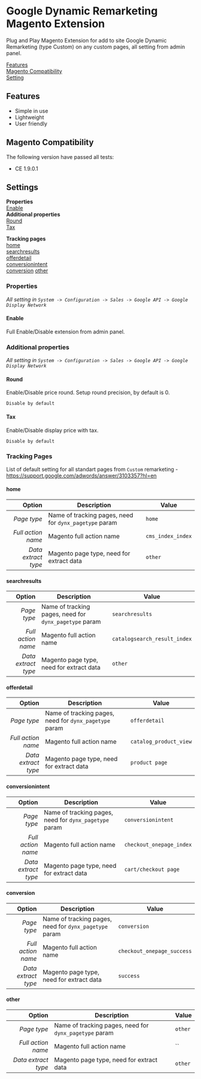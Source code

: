# Google Dynamic Remarketing Magento Extension

Plug and Play Magento Extension for add to site Google Dynamic Remarketing (type Custom) on any custom pages, all setting from admin panel.

[Features](#features)  
[Magento Compatibility](#magento-compatibility)   
[Setting](#settings)

## Features
- Simple in use
- Lightweight
- User friendly

## Magento Compatibility
The following version have passed all tests:
- CE 1.9.0.1

## Settings

**Properties**  
[Enable](#enable)                                                                                                                                                                                                                                    
**Additional properties**                                                                                                             
[Round](#round)                                                                                                                  
[Tax](#tax)                                                                                                                    

**Tracking pages**  
[home](#home)  
[searchresults](#searchresults)  
[offerdetail](#offerdetail)  
[conversionintent](#conversionintent)  
[conversion](#conversion)
[other](#other)

### Properties

_All setting in `System -> Configuration -> Sales -> Google API -> Google Display Network`_

#### Enable
Full Enable/Disable extension from admin panel.


### Additional properties

_All setting in `System -> Configuration -> Sales -> Google API -> Google Display Network`_

#### Round
Enable/Disable price round. Setup round precision, by default is 0.

`Disable by default`

#### Tax
Enable/Disable display price with tax.

`Disable by default`


### Tracking Pages
List of default setting for all standart pages from `Custom` remarketing - https://support.google.com/adwords/answer/3103357?hl=en


#### home

| Option              | Description                                             | Value                       |
| ------------------: | --------------------------------------------------------| --------------------------- |
| *Page type*         | Name of tracking pages, need for `dynx_pagetype` param  | `home`                      |
| *Full action name*  | Magento full action name                                | `cms_index_index`           |
| *Data extract type* | Magento page type, need for extract data                | `other`                     |

#### searchresults

| Option              | Description                                             | Value                       |
| ------------------: | --------------------------------------------------------| --------------------------- |
| *Page type*         | Name of tracking pages, need for `dynx_pagetype` param  | `searchresults`             |
| *Full action name*  | Magento full action name                                | `catalogsearch_result_index`|
| *Data extract type* | Magento page type, need for extract data                | `other`                     |

#### offerdetail

| Option              | Description                                             | Value                       |
| ------------------: | --------------------------------------------------------| --------------------------- |
| *Page type*         | Name of tracking pages, need for `dynx_pagetype` param  | `offerdetail`               |
| *Full action name*  | Magento full action name                                | `catalog_product_view`      |
| *Data extract type* | Magento page type, need for extract data                | `product page`              |

#### conversionintent

| Option              | Description                                             | Value                       |
| ------------------: | --------------------------------------------------------| --------------------------- |
| *Page type*         | Name of tracking pages, need for `dynx_pagetype` param  | `conversionintent`          |
| *Full action name*  | Magento full action name                                | `checkout_onepage_index`    |
| *Data extract type* | Magento page type, need for extract data                | `cart/checkout page`        |

#### conversion

| Option              | Description                                             | Value                       |
| ------------------: | --------------------------------------------------------| --------------------------- |
| *Page type*         | Name of tracking pages, need for `dynx_pagetype` param  | `conversion`                |
| *Full action name*  | Magento full action name                                | `checkout_onepage_success`  |
| *Data extract type* | Magento page type, need for extract data                | `success`                   |

#### other

| Option              | Description                                             | Value                       |
| ------------------: | --------------------------------------------------------| --------------------------- |
| *Page type*         | Name of tracking pages, need for `dynx_pagetype` param  | `other`                     |
| *Full action name*  | Magento full action name                                | ``                          |
| *Data extract type* | Magento page type, need for extract data                | `other`                     |
